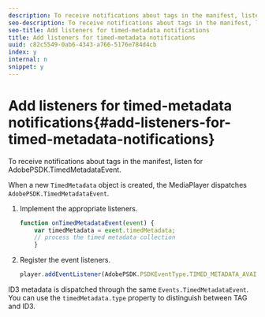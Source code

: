 ```yaml
---
description: To receive notifications about tags in the manifest, listen for AdobePSDK.TimedMetadataEvent.
seo-description: To receive notifications about tags in the manifest, listen for AdobePSDK.TimedMetadataEvent.
seo-title: Add listeners for timed-metadata notifications
title: Add listeners for timed-metadata notifications
uuid: c82c5549-0ab6-4343-a766-5176e784d4cb
index: y
internal: n
snippet: y
---
```


# Add listeners for timed-metadata notifications{#add-listeners-for-timed-metadata-notifications}

To receive notifications about tags in the manifest, listen for AdobePSDK.TimedMetadataEvent.

When a new `TimedMetadata` object is created, the MediaPlayer dispatches `AdobePSDK.TimedMetadataEvent`. 

1. Implement the appropriate listeners.

   ```js
   function onTimedMetadataEvent(event) { 
       var timedMetadata = event.timedMetadata; 
       // process the timed metadata collection 
       } 
   
   ```

1. Register the event listeners.

   ```js
   player.addEventListener(AdobePSDK.PSDKEventType.TIMED_METADATA_AVAILABLE, onTimedMetadataEvent);
   ```

ID3 metadata is dispatched through the same `Events.TimedMetadataEvent`. You can use the `timedMetadata.type` property to distinguish between TAG and ID3.


